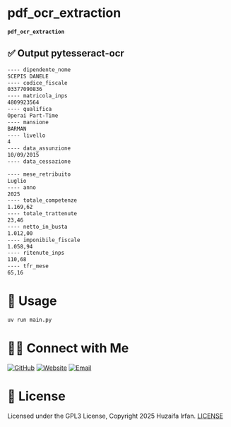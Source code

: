 
# pdf_ocr_extraction
**`pdf_ocr_extraction`**

<!-- •[Link](#)

<hr>

## 🎬 Demo Video

[![Demo](https://img.youtube.com/vi/video_id/0.jpg)](https://www.youtube.com/watch?v=video_id)

![overview](overview.drawio.png)

-->

## ✅ Output pytesseract-ocr
```sh
---- dipendente_nome
SCEPIS DANELE
---- codice_fiscale
03377090836
---- matricola_inps
4809923564
---- qualifica
Operai Part-Time
---- mansione
BARMAN
---- livello
4
---- data_assunzione
10/09/2015
---- data_cessazione

---- mese_retribuito
Luglio
---- anno
2025
---- totale_competenze
1.169,62
---- totale_trattenute
23,46
---- netto_in_busta
1.012,00
---- imponibile_fiscale
1.058,94
---- ritenute_inps
110,68
---- tfr_mese
65,16
```

# 🚀 Usage
```sh
uv run main.py
```


# 🤝🏻 Connect with Me

[![GitHub ](https://img.shields.io/badge/Github-%23222.svg?style=for-the-badge&logo=github&logoColor=white)](https://github.com/HuzaifaIrfan/)
[![Website](https://img.shields.io/badge/Website-%23222.svg?style=for-the-badge&logo=google-chrome&logoColor==%234285F4)](https://www.huzaifairfan.com)
[![Email](https://img.shields.io/badge/Email-%23222.svg?style=for-the-badge&logo=gmail&logoColor=%23D14836)](mailto:hi@huzaifairfan.com)

# 📜 License

Licensed under the GPL3 License, Copyright 2025 Huzaifa Irfan. [LICENSE](LICENSE)
